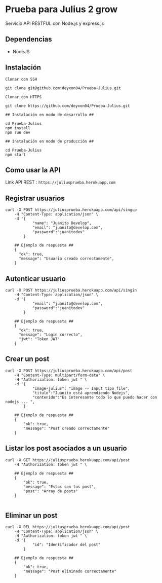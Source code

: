 # Prueba para Julius 2 grow

Servicio API RESTFUL con Node.js y express.js

## Dependencias

- NodeJS

## Instalación

```
Clonar con SSH

git clone git@github.com:deyxon04/Prueba-Julius.git

Clonar con HTTPS

git clone https://github.com/deyxon04/Prueba-Julius.git

## Instalación en modo de desarrollo ##

cd Prueba-Julius
npm install
npm run dev

## Instalación en modo de producción ##

cd Prueba-Julius
npm start

```

## Como usar la API

Link API REST : `https://juliusprueba.herokuapp.com`

## Registrar usuarios

```
curl -X POST https://juliusprueba.herokuapp.com/api/singup
    -H "Content-Type: application/json" \
    -d '{
            "name": "Juanito Develop",
            "email": "juanito@develop.com",
            "password":"juanitodev"
        }

    ## Ejemplo de respuesta ##
    {
      "ok": true,
      "message": "Usuario creado correctamente",
    }

```

## Autenticar usuario

```
curl -X POST https://juliusprueba.herokuapp.com/api/singin
    -H "Content-Type: application/json" \
    -d '{
            "email": "juanito@develop.com",
            "password":"juanitodev"
        }

    ## Ejemplo de respuesta ##
    {
      "ok": true,
      "message": "Login correcto",
      "jwt": "Token JWT"
    }
```

## Crear un post

```
curl -X POST https://juliusprueba.herokuapp.com/api/post
    -H "Content-Type: multipart/form-data" \
    -H "Authorization: token jwt " \
    -d '{
            "image-julius": "image -- Input tipo file",
            "titulo":"Juanito está aprendiendo Nodejs",
            "contenido":"Es interesante todo lo que puedo hacer con nodejs ... ",
        }

    ## Ejemplo de respuesta ##
    {
        "ok": true,
        "message": "Post creado correctamente"
    }

```

## Listar los post asociados a un usuario

```
curl -X GET https://juliusprueba.herokuapp.com/api/post
    -H "Authorization: token jwt " \

    ## Ejemplo de respuesta ##
    { 
        "ok": true,
        "message": "Estos son tus post",
        "post": "Array de posts"
    }


```

## Eliminar un post

```
curl -X DEL https://juliusprueba.herokuapp.com/api/post
    -H "Content-Type: application/json" \
    -H "Authorization: token jwt " \
    -d '{
            "id": "Identificador del post"
        }
    
    ## Ejemplo de respuesta ##
    {
        "ok": true,
        "message": "Post eliminado correctamente"   
    }
```

